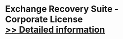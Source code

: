 # Exchange Recovery Suite - Corporate License<br />[>> Detailed information](https://secure.shareit.com/shareit/product.html?productid=300865957&affiliateid=200057808)